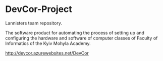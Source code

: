 # DevCor-Project
Lannisters team repository.

The software product for automating the process of setting up and configuring the hardware and software of computer classes of Faculty of Informatics of the Kyiv Mohyla Academy.

http://devcor.azurewebsites.net/DevCor
